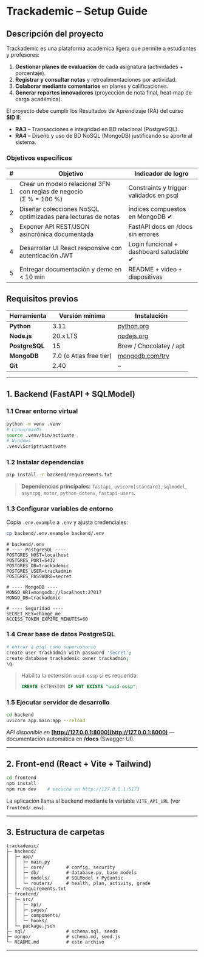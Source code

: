 # Trackademic – Setup Guide

## Descripción del proyecto

Trackademic es una plataforma académica ligera que permite a estudiantes y profesores:

1. **Gestionar planes de evaluación** de cada asignatura (actividades + porcentaje).
2. **Registrar y consultar notas** y retroalimentaciones por actividad.
3. **Colaborar mediante comentarios** en planes y calificaciones.
4. **Generar reportes innovadores** (proyección de nota final, heat‑map de carga académica).

El proyecto debe cumplir los Resultados de Aprendizaje (RA) del curso **SID II**:

* **RA3** – Transacciones e integridad en BD relacional (PostgreSQL).
* **RA4** – Diseño y uso de BD NoSQL (MongoDB) justificando su aporte al sistema.

### Objetivos específicos

| # | Objetivo                                                           | Indicador de logro                      |
| - | ------------------------------------------------------------------ | --------------------------------------- |
| 1 | Crear un modelo relacional 3FN con reglas de negocio (Σ % = 100 %) | Constraints y trigger validados en psql |
| 2 | Diseñar colecciones NoSQL optimizadas para lecturas de notas       | Índices compuestos en MongoDB ✔         |
| 3 | Exponer API REST/JSON asincrónica documentada                      | FastAPI docs en /docs sin errores       |
| 4 | Desarrollar UI React responsive con autenticación JWT              | Login funcional + dashboard saludable ✔ |
| 5 | Entregar documentación y demo en < 10 min                          | README + video + diapositivas           |

## Requisitos previos

| Herramienta    | Versión mínima          | Instalación                                    |
| -------------- | ----------------------- | ---------------------------------------------- |
| **Python**     | 3.11                    | [python.org](https://www.python.org/)          |
| **Node.js**    | 20.x LTS                | [nodejs.org](https://nodejs.org/)              |
| **PostgreSQL** | 15                      | Brew / Chocolatey / apt                        |
| **MongoDB**    | 7.0 (o Atlas free tier) | [mongodb.com/try](https://www.mongodb.com/try) |
| **Git**        | 2.40                    | –                                              |

---

## 1. Backend (FastAPI + SQLModel)

### 1.1 Crear entorno virtual

```bash
python -m venv .venv
# Linux/macOS
source .venv/bin/activate
# Windows
.venv\Scripts\activate
```

### 1.2 Instalar dependencias

```bash
pip install -r backend/requirements.txt
```

> **Dependencias principales:** `fastapi`, `uvicorn[standard]`, `sqlmodel`, `asyncpg`, `motor`, `python-dotenv`, `fastapi-users`.

### 1.3 Configurar variables de entorno

Copia `.env.example` a `.env` y ajusta credenciales:

```bash
cp backend/.env.example backend/.env
```

```env
# backend/.env
# ---- PostgreSQL ----
POSTGRES_HOST=localhost
POSTGRES_PORT=5432
POSTGRES_DB=trackademic
POSTGRES_USER=trackadmin
POSTGRES_PASSWORD=secret

# ---- MongoDB ----
MONGO_URI=mongodb://localhost:27017
MONGO_DB=trackademic

# ---- Seguridad ----
SECRET_KEY=change_me
ACCESS_TOKEN_EXPIRE_MINUTES=60
```

### 1.4 Crear base de datos PostgreSQL

```bash
# entrar a psql como superusuario
create user trackadmin with password 'secret';
create database trackademic owner trackadmin;
\q
```

> Habilita la extensión `uuid-ossp` si es requerida:
>
> ```sql
> CREATE EXTENSION IF NOT EXISTS "uuid-ossp";
> ```

### 1.5 Ejecutar servidor de desarrollo

```bash
cd backend
uvicorn app.main:app --reload
```

*API disponible en* **[http://127.0.0.1:8000](http://127.0.0.1:8000)** — documentación automática en **/docs** (Swagger UI).

---

## 2. Front‑end (React + Vite + Tailwind)

```bash
cd frontend
npm install
npm run dev    # escucha en http://127.0.0.1:5173
```

La aplicación llama al backend mediante la variable `VITE_API_URL` (ver `frontend/.env`).

---

## 3. Estructura de carpetas

```
trackademic/
├─ backend/
│  ├─ app/
│  │  ├─ main.py
│  │  ├─ core/        # config, security
│  │  ├─ db/          # database.py, base models
│  │  ├─ models/      # SQLModel + Pydantic
│  │  └─ routers/     # health, plan, activity, grade
│  └─ requirements.txt
├─ frontend/
│  ├─ src/
│  │  ├─ api/
│  │  ├─ pages/
│  │  ├─ components/
│  │  └─ hooks/
│  └─ package.json
├─ sql/               # schema.sql, seeds
├─ mongo/             # schema.md, seed.js
└─ README.md          # este archivo
```

---
